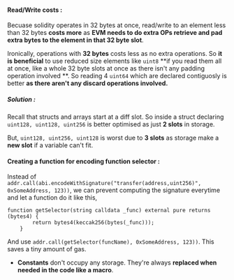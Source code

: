 #### Read/Write costs : 

Becuase solidity operates in 32 bytes at once, read/write to an element less than 32 bytes **costs more** as **EVM needs to do extra OPs retrieve and pad extra bytes to the element in that 32 byte slot**.

Ironically, operations with **32 bytes** costs less as no extra operations. So **it is beneficial** to use reduced size elements like `uint8` **if you read them all at once, like a whole 32 byte slots at once as there isn't any padding operation involved **. So reading 4 `uint64` which are declared contiguosly is better **as there aren't any discard operations involved.** 

##### Solution :

Recall that structs and arrays start at a diff slot. So inside a struct declaring `uint128, uint128, uint256` is better optimised as just **2 slots** in storage.

But, `uint128, uint256, uint128` is worst due to **3 slots** as storage make a **new slot** if a variable can't fit.

#### Creating a function for encoding function selector : 

Instead of `addr.call(abi.encodeWithSignature("transfer(address,uint256)", 0xSomeAddress, 123))`, we can prevent computing the signature everytime and let a function do it like this,

```solidity
function getSelector(string calldata _func) external pure returns (bytes4) {
        return bytes4(keccak256(bytes(_func)));
    }
```

And use `addr.call(getSelector(funcName), 0xSomeAddress, 123))`. This saves a tiny amount of gas.



- **Constants** don't occupy any storage. They're always **replaced when needed in the code like a macro**. 